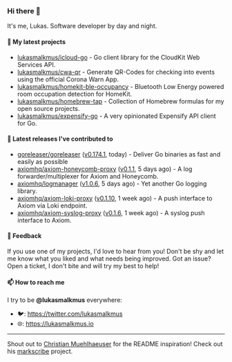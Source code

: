 ### Hi there 👋

It's me, Lukas. Software developer by day and night.

#### 🌱 My latest projects

- [lukasmalkmus/icloud-go](https://github.com/lukasmalkmus/icloud-go) - Go client library for the CloudKit Web Services API.
- [lukasmalkmus/cwa-qr](https://github.com/lukasmalkmus/cwa-qr) - Generate QR-Codes for checking into events using the official Corona Warn App.
- [lukasmalkmus/homekit-ble-occupancy](https://github.com/lukasmalkmus/homekit-ble-occupancy) - Bluetooth Low Energy powered room occupation detection for HomeKit.
- [lukasmalkmus/homebrew-tap](https://github.com/lukasmalkmus/homebrew-tap) - Collection of Homebrew formulas for my open source projects.
- [lukasmalkmus/expensify-go](https://github.com/lukasmalkmus/expensify-go) - A very opinionated Expensify API client for Go.

#### 🔭 Latest releases I've contributed to

- [goreleaser/goreleaser](https://github.com/goreleaser/goreleaser) ([v0.174.1](https://github.com/goreleaser/goreleaser/releases/tag/v0.174.1), today) - Deliver Go binaries as fast and easily as possible
- [axiomhq/axiom-honeycomb-proxy](https://github.com/axiomhq/axiom-honeycomb-proxy) ([v0.1.1](https://github.com/axiomhq/axiom-honeycomb-proxy/releases/tag/v0.1.1), 5 days ago) - A log forwarder/multiplexer for Axiom and Honeycomb.
- [axiomhq/logmanager](https://github.com/axiomhq/logmanager) ([v1.0.6](https://github.com/axiomhq/logmanager/releases/tag/v1.0.6), 5 days ago) - Yet another Go logging library.
- [axiomhq/axiom-loki-proxy](https://github.com/axiomhq/axiom-loki-proxy) ([v0.1.10](https://github.com/axiomhq/axiom-loki-proxy/releases/tag/v0.1.10), 1 week ago) - A push interface to Axiom via Loki endpoint.
- [axiomhq/axiom-syslog-proxy](https://github.com/axiomhq/axiom-syslog-proxy) ([v0.1.6](https://github.com/axiomhq/axiom-syslog-proxy/releases/tag/v0.1.6), 1 week ago) - A syslog push interface to Axiom.

#### 💬 Feedback

If you use one of my projects, I'd love to hear from you! Don't be shy and let
me know what you liked and what needs being improved. Got an issue? Open a
ticket, I don't bite and will try my best to help!

#### 📫 How to reach me

I try to be **@lukasmalkmus** everywhere:

- 🐦: https://twitter.com/lukasmalkmus
- 🌐: https://lukasmalkmus.io

---

Shout out to [Christian Muehlhaeuser](https://github.com/muesli) for the README
inspiration! Check out his [markscribe](https://github.com/muesli/markscribe)
project.
